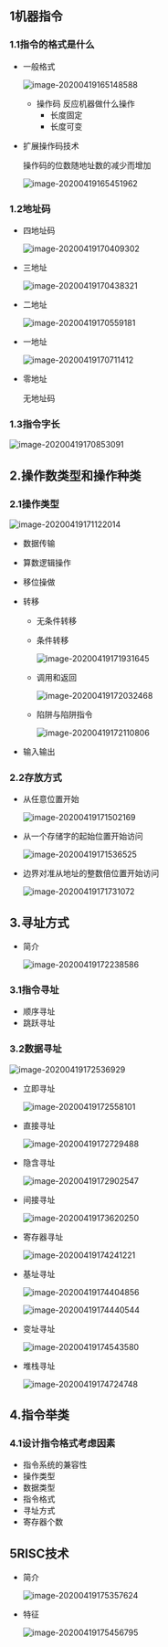 ## 1机器指令

### 1.1指令的格式是什么

- 一般格式

  ![image-20200419165148588](8cpu(%E4%B8%80)/image-20200419165148588.png)

  - 操作码 反应机器做什么操作
    - 长度固定
    - 长度可变

- 扩展操作码技术 

  操作码的位数随地址数的减少而增加

  ![image-20200419165451962](8cpu(%E4%B8%80)/image-20200419165451962.png)

### 1.2地址码

- 四地址码

  ![image-20200419170409302](8cpu(%E4%B8%80)/image-20200419170409302.png)

- 三地址

  ![image-20200419170438321](8cpu(%E4%B8%80)/image-20200419170438321.png)

- 二地址

  ![image-20200419170559181](8cpu(%E4%B8%80)/image-20200419170559181.png)

- 一地址

  ![image-20200419170711412](8cpu(%E4%B8%80)/image-20200419170711412.png)

- 零地址

  无地址码

### 1.3指令字长

![image-20200419170853091](8cpu(%E4%B8%80)/image-20200419170853091.png)

  

## 2.操作数类型和操作种类

### 2.1操作类型

![image-20200419171122014](8cpu(%E4%B8%80)/image-20200419171122014.png)

- 数据传输

- 算数逻辑操作

- 移位操做

- 转移

  - 无条件转移

  - 条件转移

    ![image-20200419171931645](8cpu(%E4%B8%80)/image-20200419171931645.png)
    
  - 调用和返回
  
    ![image-20200419172032468](8cpu(%E4%B8%80)/image-20200419172032468.png)
  
  - 陷阱与陷阱指令
  
    ![image-20200419172110806](8cpu(%E4%B8%80)/image-20200419172110806.png)
  
- 输入输出

### 2.2存放方式

- 从任意位置开始

  ![image-20200419171502169](8cpu(%E4%B8%80)/image-20200419171502169.png)

- 从一个存储字的起始位置开始访问

  ![image-20200419171536525](8cpu(%E4%B8%80)/image-20200419171536525.png)

- 边界对准从地址的整数倍位置开始访问

  ![image-20200419171731072](8cpu(%E4%B8%80)/image-20200419171731072.png)

  


## 3.寻址方式

- 简介

  ![image-20200419172238586](8cpu(%E4%B8%80)/image-20200419172238586.png)

### 3.1指令寻址

- 顺序寻址
- 跳跃寻址

### 3.2数据寻址

![image-20200419172536929](8cpu(%E4%B8%80)/image-20200419172536929.png)

- 立即寻址

  ![image-20200419172558101](8cpu(%E4%B8%80)/image-20200419172558101.png)

- 直接寻址

  ![image-20200419172729488](8cpu(%E4%B8%80)/image-20200419172729488.png)

- 隐含寻址

  ![image-20200419172902547](8cpu(%E4%B8%80)/image-20200419172902547.png)

- 间接寻址

  ![image-20200419173620250](8cpu(%E4%B8%80)/image-20200419173620250.png)

- 寄存器寻址

  ![image-20200419174241221](8cpu(%E4%B8%80)/image-20200419174241221.png)

- 基址寻址

  ![image-20200419174404856](8cpu(%E4%B8%80)/image-20200419174404856.png)

  ![image-20200419174440544](8cpu(%E4%B8%80)/image-20200419174440544.png)

- 变址寻址

  ![image-20200419174543580](8cpu(%E4%B8%80)/image-20200419174543580.png)

- 堆栈寻址

  ![image-20200419174724748](8cpu(%E4%B8%80)/image-20200419174724748.png)

## 4.指令举类

### 4.1设计指令格式考虑因素

- 指令系统的兼容性
- 操作类型
- 数据类型
- 指令格式
- 寻址方式
- 寄存器个数

##   5RISC技术

- 简介

  ![image-20200419175357624](8cpu(%E4%B8%80)/image-20200419175357624.png)

- 特征

  ![image-20200419175456795](8cpu(%E4%B8%80)/image-20200419175456795.png)

  

  

  